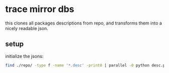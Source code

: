 # trace mirror dbs

this clones all packages descriptions from repo, and transforms them into a nicely readable json.

## setup

initialize the jsons:

```bash
find ./repo/ -type f -name '*.desc' -print0 | parallel -0 python desc.py
```
